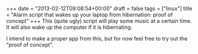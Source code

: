 +++
date = "2013-02-12T09:08:54+00:00"
draft = false
tags = ["linux"]
title = "Alarm script that wakes up your laptop from hibernation: proof of concept"
+++
This (quite ugly) script will play some music at a certain time. It will also wake up the computer if it is hibernating.

I intend to make a proper app from this, but for now feel free to try out the "proof of concept".

<script src="https://gist.github.com/jpic/4761102.js"></script>